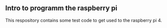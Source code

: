 ## Intro to programm the raspberry pi

This respository contains some test code to get used to the raspberry pi 4. 
